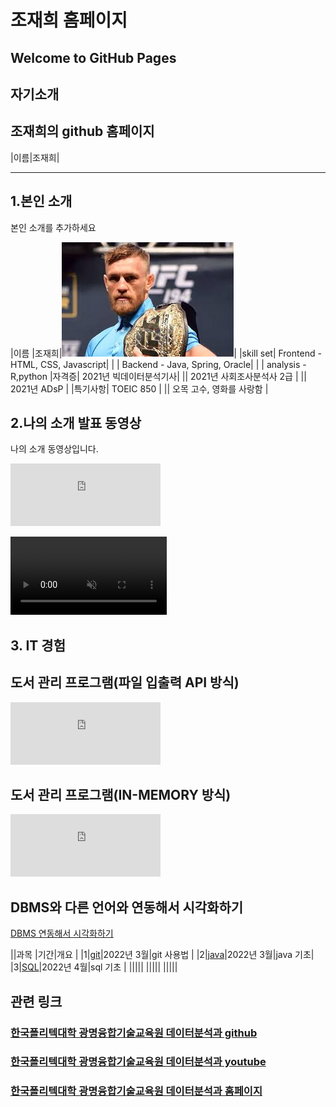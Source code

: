 # 조재희 홈페이지<br>
## Welcome to GitHub Pages<br>

## 자기소개<br>


## 조재희의 github 홈페이지<br>
|이름|조재희|



-----------------


## 1.본인 소개 <br>

본인 소개를 추가하세요<br>

|이름 |조재희|![jhJO](/images.jpeg)|
|skill set| Frontend - HTML, CSS, Javascript|
| | Backend - Java, Spring, Oracle|
| | analysis - R,python
|자격증| 2021년 빅데이터분석기사|
|| 2021년 사회조사분석사 2급 |
|| 2021년 ADsP |
|특기사항|  TOEIC 850 |
||  오목 고수,  영화를 사랑함 |

## 2.나의 소개 발표 동영상<br>

나의 소개 동영상입니다.<br>
<iframe width="240" height="100" src="https://www.youtube.com/embed/mMnae9IVsl8" title="YouTube video player" frameborder="0" allow="accelerometer; autoplay; clipboard-write; encrypted-media; gyroscope; picture-in-picture" allowfullscreen></iframe>

<video width="250" src="gmkopo.mp4" autoplay controls loop muted></video><br>

 
## 3. IT 경험<br>


## 도서 관리 프로그램(파일 입출력 API 방식)<br>
<iframe width="240" height="100" src="https://www.youtube.com/embed/YS1G5wik_eo" title="YouTube video player" frameborder="0" allow="accelerometer; autoplay; clipboard-write; encrypted-media; gyroscope; picture-in-picture" allowfullscreen></iframe>

## 도서 관리 프로그램(IN-MEMORY 방식)<br>
<iframe width="240" height="100" src="https://www.youtube.com/embed/qSjuKNe8xIg" title="YouTube video player" frameborder="0" allow="accelerometer; autoplay; clipboard-write; encrypted-media; gyroscope; picture-in-picture" allowfullscreen></iframe>

## DBMS와 다른 언어와 연동해서 시각화하기<br>

[DBMS 연동해서 시각화하기](https://wave-eustoma-b89.notion.site/INSIGHT-334fe47ed0374a099c87e7eb9bba7e26)





||과목 |기간|개요 |
|1|[git](https://github.com/chopilyeon/Git_Manual/)|2022년 3월|git 사용법 |
|2|[java](https://github.com/chopilyeon/JAVA/)|2022년 3월|java 기초|
|3|[SQL](https://wave-eustoma-b89.notion.site/LINUX-ORACLE-DBMS-8178cf852f434e95811ba2ce90225e14)|2022년 4월|sql 기초 |
|||||
|||||
|||||

## 관련 링크 
### [한국폴리텍대학 광명융합기술교육원 데이터분석과 github](https://koposoftware.github.io)
### [한국폴리텍대학 광명융합기술교육원 데이터분석과 youtube](https://www.youtube.com/channel/UCwTOdBeKnZo83qTpqc8-rTQ)
### [한국폴리텍대학 광명융합기술교육원 데이터분석과 홈페이지](https://www.kopo.ac.kr/gm)
